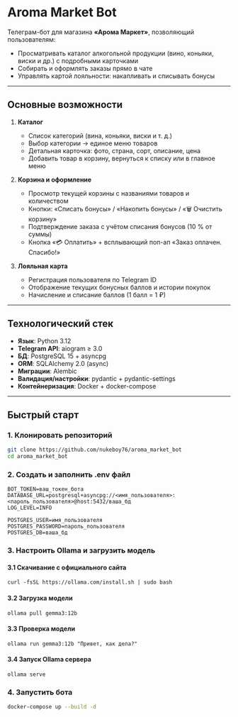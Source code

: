 # Aroma Market Bot

Телеграм-бот для магазина **«Арома Маркет»**, позволяющий пользователям:
- Просматривать каталог алкогольной продукции (вино, коньяки, виски и др.) с подробными карточками
- Собирать и оформлять заказы прямо в чате
- Управлять картой лояльности: накапливать и списывать бонусы

---

## Основные возможности

1. **Каталог**
   - Список категорий (вина, коньяки, виски и т. д.)
   - Выбор категории →  единое меню товаров
   - Детальная карточка: фото, страна, сорт, описание, цена
   - Добавить товар в корзину, вернуться к списку или в главное меню

2. **Корзина и оформление**
   - Просмотр текущей корзины с названиями товаров и количеством
   - Кнопки: «Списать бонусы» / «Накопить бонусы» / «🗑 Очистить корзину»
   - Подтверждение заказа с учётом списания бонусов (10 % от суммы)
   - Кнопка «💳 Оплатить» + всплывающий поп-ап «Заказ оплачен. Спасибо!»

3. **Лояльная карта**
   - Регистрация пользователя по Telegram ID
   - Отображение текущих бонусных баллов и истории покупок 
   - Начисление и списание баллов (1 балл = 1 ₽)

---

## Технологический стек

- **Язык**: Python 3.12
- **Telegram API**: aiogram ≥ 3.0
- **БД**: PostgreSQL 15 + asyncpg
- **ORM**: SQLAlchemy 2.0 (async)
- **Миграции**: Alembic
- **Валидация/настройки**: pydantic + pydantic-settings
- **Контейнеризация**: Docker + docker-compose

---

## Быстрый старт

### 1. Клонировать репозиторий
```bash
git clone https://github.com/nukeboy76/aroma_market_bot
cd aroma_market_bot
```

### 2. Создать и заполнить .env файл

```
BOT_TOKEN=ваш_токен_бота
DATABASE_URL=postgresql+asyncpg://<имя_пользователя>:<пароль_пользователя>@host:5432/ваша_бд
LOG_LEVEL=INFO

POSTGRES_USER=имя_пользователя
POSTGRES_PASSWORD=пароль_пользователя
POSTGRES_DB=ваша_бд
```

### 3. Настроить Ollama и загрузить модель

#### 3.1 Скачивание с официального сайта

```
curl -fsSL https://ollama.com/install.sh | sudo bash
```

#### 3.2 Загрузка модели

```
ollama pull gemma3:12b
```

#### 3.3 Проверка модели

```
ollama run gemma3:12b "Привет, как дела?"
```

#### 3.4 Запуск Ollama сервера
```
ollama serve
```

### 4. Запустить бота

```bash
docker-compose up --build -d
```
